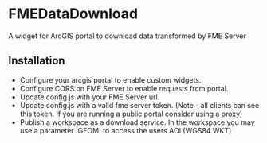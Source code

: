 # FMEDataDownload
A widget for ArcGIS portal to download data transformed by FME Server

## Installation
* Configure your arcgis portal to enable custom widgets.
* Configure CORS on FME Server to enable requests from portal.
* Update config.js with your FME Server url.
* Update config.js with a valid fme server token. (Note - all clients can see this token. If you are running a public portal consider using a proxy)
* Publish a workspace as a download service. In the workspace you may use a parameter 'GEOM' to access the users AOI (WGS84 WKT) 
